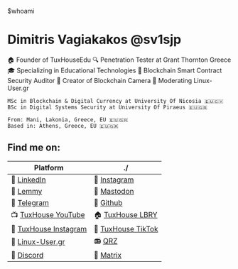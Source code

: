 
$whoami
# Dimitris Vagiakakos @sv1sjp


🏠 Founder of TuxHouseEdu
🔍 Penetration Tester at Grant Thornton Greece
🎓 Specializing in Educational Technologies
🔗 Blockchain Smart Contract Security Auditor
📸 Creator of Blockchain Camera
🐧 Moderating Linux-User.gr

```
MSc in Blockchain & Digital Currency at University Of Nicosia 🇪🇺🇨🇾
BSc in Digital Systems Security at University Of Piraeus 🇪🇺🇬🇷
```

```
From: Mani, Lakonia, Greece, EU 🇪🇺🇬🇷
Based in: Athens, Greece, EU 🇪🇺🇬🇷
```
## Find me on:
| Platform | ./ |     
|---|---|   
| 🔗 [LinkedIn](https://www.linkedin.com/in/sv1sjp) | 📸 [Instagram](https://www.instagram.com/sv1sjp/) |
| 🍋 [Lemmy](https://lemmy.world/u/sv1sjp) | 🐘 [Mastodon](https://fosstodon.org/@sv1sjp) |
| 💬 [Telegram](https://t.me/sv1sjp) | 🐙 [Github](https://github.com/sv1sjp) |
| 📺 [TuxHouse YouTube](https://youtube.com/@TuxHouseEdu) | 🏠 [TuxHouse LBRY](https://odysee.com/@TuxHouse) |
| 📸 [TuxHouse Instagram](https://www.instagram.com/tuxhouseedu) | 🎵 [TuxHouse TikTok](https://www.tiktok.com/@tuxhouseedu) |
| 🐧 [Linux-User.gr](https://linux-user.gr/u/sv1sjp) | 📻 [QRZ](https://www.qrz.com/db/sv1sjp) |
| 💬 [Discord](https://discordapp.com/users/sv1sjp) | 📡 [Matrix](https://matrix.to/#/@sv1sjp:matrix.org)|
